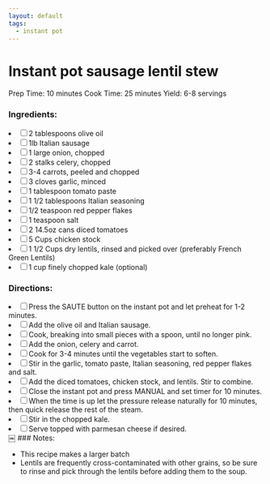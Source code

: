 ```yaml
---
layout: default
tags:
  - instant pot
---
```


# Instant pot sausage lentil stew

Prep Time: 10 minutes Cook Time: 25 minutes Yield: 6-8 servings

### Ingredients:

<li><label><input type="checkbox">2 tablespoons olive oil</label></li>
<li><label><input type="checkbox">1lb Italian sausage</label></li>
<li><label><input type="checkbox">1 large onion, chopped</label></li>
<li><label><input type="checkbox">2 stalks celery, chopped</label></li>
<li><label><input type="checkbox">3-4 carrots, peeled and chopped</label></li>
<li><label><input type="checkbox">3 cloves garlic, minced</label></li>
<li><label><input type="checkbox">1 tablespoon tomato paste</label></li>
<li><label><input type="checkbox">1 1/2 tablespoons Italian seasoning</label></li>
<li><label><input type="checkbox">1/2 teaspoon red pepper flakes</label></li>
<li><label><input type="checkbox">1 teaspoon salt</label></li>
<li><label><input type="checkbox">2 14.5oz cans diced tomatoes</label></li>
<li><label><input type="checkbox">5 Cups chicken stock</label></li>
<li><label><input type="checkbox">1 1/2 Cups dry lentils, rinsed and picked over (preferably French Green Lentils)</label></li>
<li><label><input type="checkbox">1 cup finely chopped kale (optional)</label></li>

### Directions:

<li><label><input type="checkbox">Press the SAUTE button on the instant pot and let preheat for 1-2 minutes.</label></li>
<li><label><input type="checkbox">Add the olive oil and Italian sausage.</label></li>
<li><label><input type="checkbox">Cook, breaking into small pieces with a spoon, until no longer pink.</label></li>
<li><label><input type="checkbox">Add the onion, celery and carrot.</label></li>
<li><label><input type="checkbox">Cook for 3-4 minutes until the vegetables start to soften.</label></li>
<li><label><input type="checkbox">Stir in the garlic, tomato paste, Italian seasoning, red pepper flakes and salt.</label></li>
<li><label><input type="checkbox">Add the diced tomatoes, chicken stock, and lentils. Stir to combine.</label></li>
<li><label><input type="checkbox">Close the instant pot and press MANUAL and set timer for 10 minutes.</label></li>
<li><label><input type="checkbox">When the time is up let the pressure release naturally for 10 minutes, then quick release the rest of the steam.</label></li>
<li><label><input type="checkbox">Stir in the chopped kale.</label></li>
<li><label><input type="checkbox">Serve topped with parmesan cheese if desired.</label></li>
￼
### Notes:

* This recipe makes a larger batch
* Lentils are frequently cross-contaminated with other grains, so be sure to rinse and pick through the lentils before adding them to the soup.